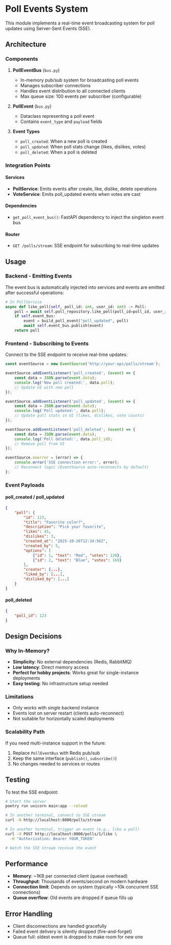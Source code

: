 # Poll Events System

This module implements a real-time event broadcasting system for poll updates using Server-Sent Events (SSE).

## Architecture

### Components

1. **PollEventBus** (`bus.py`)
   - In-memory pub/sub system for broadcasting poll events
   - Manages subscriber connections
   - Handles event distribution to all connected clients
   - Max queue size: 100 events per subscriber (configurable)

2. **PollEvent** (`bus.py`)
   - Dataclass representing a poll event
   - Contains `event_type` and `payload` fields

3. **Event Types**
   - `poll_created`: When a new poll is created
   - `poll_updated`: When poll stats change (likes, dislikes, votes)
   - `poll_deleted`: When a poll is deleted

### Integration Points

#### Services
- **PollService**: Emits events after create, like, dislike, delete operations
- **VoteService**: Emits poll_updated events when votes are cast

#### Dependencies
- `get_poll_event_bus()`: FastAPI dependency to inject the singleton event bus

#### Router
- `GET /polls/stream`: SSE endpoint for subscribing to real-time updates

## Usage

### Backend - Emitting Events

The event bus is automatically injected into services and events are emitted after successful operations:

```python
# In PollService
async def like_poll(self, poll_id: int, user_id: int) -> Poll:
    poll = await self.poll_repository.like_poll(poll_id=poll_id, user_id=user_id)
    if self.event_bus:
        event = build_poll_event("poll_updated", poll)
        await self.event_bus.publish(event)
    return poll
```

### Frontend - Subscribing to Events

Connect to the SSE endpoint to receive real-time updates:

```javascript
const eventSource = new EventSource('http://your-api/polls/stream');

eventSource.addEventListener('poll_created', (event) => {
    const data = JSON.parse(event.data);
    console.log('New poll created:', data.poll);
    // Update UI with new poll
});

eventSource.addEventListener('poll_updated', (event) => {
    const data = JSON.parse(event.data);
    console.log('Poll updated:', data.poll);
    // Update poll stats in UI (likes, dislikes, vote counts)
});

eventSource.addEventListener('poll_deleted', (event) => {
    const data = JSON.parse(event.data);
    console.log('Poll deleted:', data.poll_id);
    // Remove poll from UI
});

eventSource.onerror = (error) => {
    console.error('SSE connection error:', error);
    // Reconnect logic (EventSource auto-reconnects by default)
};
```

### Event Payloads

#### poll_created / poll_updated
```json
{
    "poll": {
        "id": 123,
        "title": "Favorite color?",
        "description": "Pick your favorite",
        "likes": 45,
        "dislikes": 3,
        "created_at": "2025-10-26T12:34:56Z",
        "created_by": 5,
        "options": [
            {"id": 1, "text": "Red", "votes": 120},
            {"id": 2, "text": "Blue", "votes": 169}
        ],
        "creator": {...},
        "liked_by": [...],
        "disliked_by": [...]
    }
}
```

#### poll_deleted
```json
{
    "poll_id": 123
}
```

## Design Decisions

### Why In-Memory?
- **Simplicity**: No external dependencies (Redis, RabbitMQ)
- **Low latency**: Direct memory access
- **Perfect for hobby projects**: Works great for single-instance deployments
- **Easy testing**: No infrastructure setup needed

### Limitations
- Only works with single backend instance
- Events lost on server restart (clients auto-reconnect)
- Not suitable for horizontally scaled deployments

### Scalability Path
If you need multi-instance support in the future:
1. Replace `PollEventBus` with Redis pub/sub
2. Keep the same interface (`publish()`, `subscribe()`)
3. No changes needed to services or routes

## Testing

To test the SSE endpoint:

```bash
# Start the server
poetry run uvicorn main:app --reload

# In another terminal, connect to SSE stream
curl -N http://localhost:8000/polls/stream

# In another terminal, trigger an event (e.g., like a poll)
curl -X POST http://localhost:8000/polls/1/like \
  -H "Authorization: Bearer YOUR_TOKEN"

# Watch the SSE stream receive the event
```

## Performance

- **Memory**: ~1KB per connected client (queue overhead)
- **Throughput**: Thousands of events/second on modern hardware
- **Connection limit**: Depends on system (typically ~10k concurrent SSE connections)
- **Queue overflow**: Old events are dropped if queue fills up

## Error Handling

- Client disconnections are handled gracefully
- Failed event delivery is silently dropped (fire-and-forget)
- Queue full: oldest event is dropped to make room for new one

